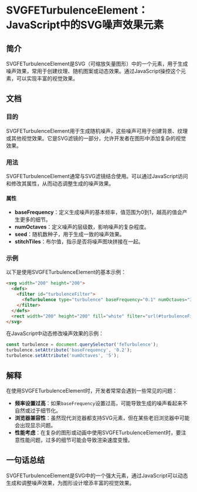 <!--
Meta Description: # SVGFETurbulenceElement：JavaScript中的SVG噪声效果元素 ## 简介 SVGFETurbulenceElement是SVG（可缩放矢量图形）中的一个元素，用于生成噪声效果，常用于创建纹理、随机图案或动态效果。通过JavaScript操控这个元素，可以实现丰富的视觉...
Meta Keywords: basefrequency, 200, turbulence, numoctaves, filter
-->

# SVGFETurbulenceElement：JavaScript中的SVG噪声效果元素

## 简介
SVGFETurbulenceElement是SVG（可缩放矢量图形）中的一个元素，用于生成噪声效果，常用于创建纹理、随机图案或动态效果。通过JavaScript操控这个元素，可以实现丰富的视觉效果。

## 文档
### 目的
SVGFETurbulenceElement用于生成随机噪声，这些噪声可用于创建背景、纹理或其他视觉效果。它是SVG滤镜的一部分，允许开发者在图形中添加复杂的视觉效果。

### 用法
SVGFETurbulenceElement通常与SVG滤镜结合使用。可以通过JavaScript访问和修改其属性，从而动态调整生成的噪声效果。

#### 属性
- **baseFrequency**：定义生成噪声的基本频率，值范围为0到1，越高的值会产生更多的细节。
- **numOctaves**：定义噪声的层级数，影响噪声的复杂程度。
- **seed**：随机数种子，用于生成一致的噪声效果。
- **stitchTiles**：布尔值，指示是否将噪声图块拼接在一起。

### 示例
以下是使用SVGFETurbulenceElement的基本示例：

```html
<svg width="200" height="200">
  <defs>
    <filter id="turbulenceFilter">
      <feTurbulence type="turbulence" baseFrequency="0.1" numOctaves="3" />
    </filter>
  </defs>
  <rect width="200" height="200" fill="white" filter="url(#turbulenceFilter)" />
</svg>
```

在JavaScript中动态修改噪声效果的示例：

```javascript
const turbulence = document.querySelector('feTurbulence');
turbulence.setAttribute('baseFrequency', '0.2');
turbulence.setAttribute('numOctaves', '5');
```

## 解释
在使用SVGFETurbulenceElement时，开发者常常会遇到一些常见的问题：

- **频率设置过高**：如果`baseFrequency`设置过高，可能导致生成的噪声看起来不自然或过于细节化。
- **浏览器兼容性**：虽然现代浏览器都支持SVG元素，但在某些老旧浏览器中可能会出现显示问题。
- **性能考虑**：在复杂的图形或动画中使用SVGFETurbulenceElement时，要注意性能问题，过多的细节可能会导致渲染速度变慢。

## 一句话总结
SVGFETurbulenceElement是SVG中的一个强大元素，通过JavaScript可以动态生成和调整噪声效果，为图形设计增添丰富的视觉效果。